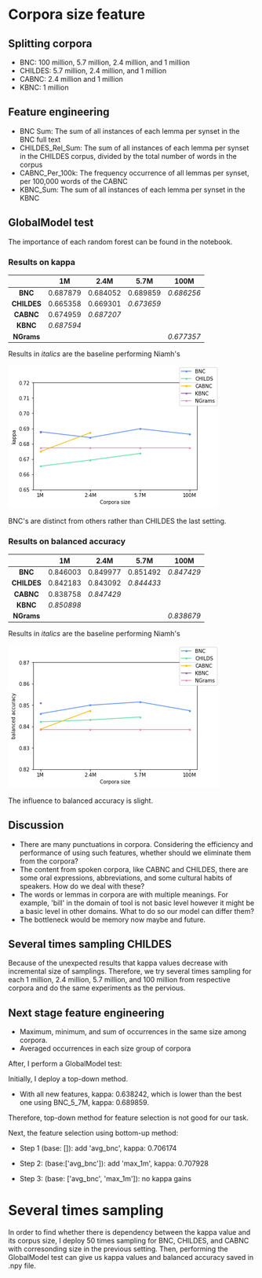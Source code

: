 # Corpora size feature
## Splitting corpora 
- BNC: 100 million, 5.7 million, 2.4 million, and 1 million
- CHILDES: 5.7 million, 2.4 million, and 1 million
- CABNC: 2.4 million and 1 million
- KBNC: 1 million

## Feature engineering
- BNC Sum: The sum of all instances of each lemma per synset in the BNC full text
- CHILDES_Rel_Sum: The sum of all instances of each lemma per synset in the CHILDES corpus, divided by the total number of words in the corpus
- CABNC_Per_100k: The frequency occurrence of all lemmas per synset, per 100,000 words of the CABNC
- KBNC_Sum: The sum of all instances of each lemma per synset in the KBNC

## GlobalModel test
The importance of each random forest can be found in the notebook.

### Results on kappa

|             |     1M     |    2.4M    |    5.7M    |    100M    |
| :---------: | :--------: | :--------: | :--------: | :--------: |
|   **BNC**   |  0.687879  |  0.684052  |  0.689859  | *0.686256* |
| **CHILDES** |  0.665358  |  0.669301  | *0.673659* |            |
|  **CABNC**  |  0.674959  | *0.687207* |            |            |
|  **KBNC**   | *0.687594* |            |            |            |
| **NGrams**  |            |            |            | *0.677357* |

Results in *italics* are the baseline performing Niamh's

![kappa](https://github.com/DanferWang/Basic_Level_work/raw/main/corpora_size/readme.assets/size_output_kappa.png)

BNC's are distinct from others rather than CHILDES the last setting.

### Results on balanced accuracy

|             |     1M     |    2.4M    |    5.7M    |    100M    |
| :---------: | :--------: | :--------: | :--------: | :--------: |
|   **BNC**   |  0.846003  |  0.849977  |  0.851492  | *0.847429* |
| **CHILDES** |  0.842183  |  0.843092  | *0.844433* |            |
|  **CABNC**  |  0.838758  | *0.847429* |            |            |
|  **KBNC**   | *0.850898* |            |            |            |
| **NGrams**  |            |            |            | *0.838679* |

Results in *italics* are the baseline performing Niamh's

![acc](https://github.com/DanferWang/Basic_Level_work/raw/main/corpora_size/readme.assets/size_output_acc.png)

The influence to balanced accuracy is slight.

## Discussion

- There are many punctuations in corpora. Considering the efficiency and performance of using such features, whether should we eliminate them from the corpora?
- The content from spoken corpora, like CABNC and CHILDES, there are some oral expressions, abbreviations, and some cultural habits of speakers. How do we deal with these?
- The words or lemmas in corpora are with multiple meanings. For example, 'bill' in the domain of tool is not basic level however it might be a basic level in other domains. What to do so our model can differ them?
- The bottleneck would be memory now maybe and future.

## Several times sampling CHILDES

Because of the unexpected results that kappa values decrease with incremental size of samplings. Therefore, we try several times sampling for each 1 million, 2.4 million, 5.7 million, and 100 million from respective corpora and do the same experiments as the pervious.



## Next stage feature engineering

- Maximum, minimum, and sum of occurrences in the same size among corpora.
- Averaged occurrences in each size group of corpora

After, I perform a GlobalModel test:

Initially, I deploy a top-down method. 

- With all new features, kappa: 0.638242, which is lower than the best one using BNC_5_7M, kappa: 0.689859.

Therefore, top-down method for feature selection is not good for our task.

Next, the feature selection using bottom-up method:

- Step 1 (base: []): add 'avg_bnc', kappa: 0.706174

- Step 2: (base:['avg_bnc']): add 'max_1m', kappa: 0.707928

- Step 3: (base: ['avg_bnc', 'max_1m']): no kappa gains


# Several times sampling

In order to find whether there is dependency between the kappa value and its corpus size, I deploy 50 times sampling for BNC, CHILDES, and CABNC with corresonding size in the previous setting. Then, performing the GlobalModel test can give us kappa values and balanced accuracy saved in .npy file.

